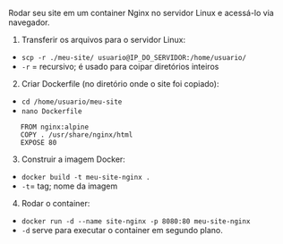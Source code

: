 Rodar seu site em um container Nginx no servidor Linux e acessá-lo via navegador.

 1. Transferir os arquivos para o servidor Linux:
 - `scp -r ./meu-site/ usuario@IP_DO_SERVIDOR:/home/usuario/`
 - `-r` = recursivo; é usado para coipar diretórios inteiros
 2. Criar Dockerfile (no diretório onde o site foi copiado):
 - `cd /home/usuario/meu-site`
 - `nano Dockerfile`
 ```
    FROM nginx:alpine
    COPY . /usr/share/nginx/html
    EXPOSE 80
 ```
 3. Construir a imagem Docker:
 - `docker build -t meu-site-nginx .`
 - `-t`= tag; nome da imagem
 4. Rodar o container:
 - `docker run -d --name site-nginx -p 8080:80 meu-site-nginx`
 - `-d` serve para executar o container em segundo plano.